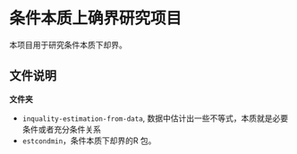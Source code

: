 # 条件本质上确界研究项目

本项目用于研究条件本质下却界。

## 文件说明


**文件夹**

- `inquality-estimation-from-data`, 数据中估计出一些不等式，本质就是必要条件或者充分条件关系
- `estcondmin`，条件本质下却界的R 包。